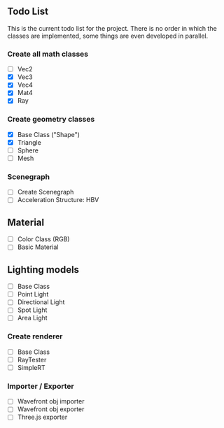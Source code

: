 ## Todo List

This is the current todo list for the project.
There is no order in which the classes are implemented, some things are even developed in parallel.

### Create all math classes

- [ ] Vec2
- [X] Vec3
- [X] Vec4
- [X] Mat4
- [X] Ray

### Create geometry classes

- [X] Base Class  ("Shape")
- [X] Triangle
- [ ] Sphere
- [ ] Mesh

### Scenegraph

- [ ] Create Scenegraph
- [ ] Acceleration Structure: HBV

## Material

- [ ] Color Class (RGB)
- [ ] Basic Material

## Lighting models

- [ ] Base Class
- [ ] Point Light
- [ ] Directional Light
- [ ] Spot Light
- [ ] Area Light

### Create renderer

- [ ] Base Class
- [ ] RayTester
- [ ] SimpleRT

### Importer / Exporter

- [ ] Wavefront obj importer
- [ ] Wavefront obj exporter
- [ ] Three.js exporter
